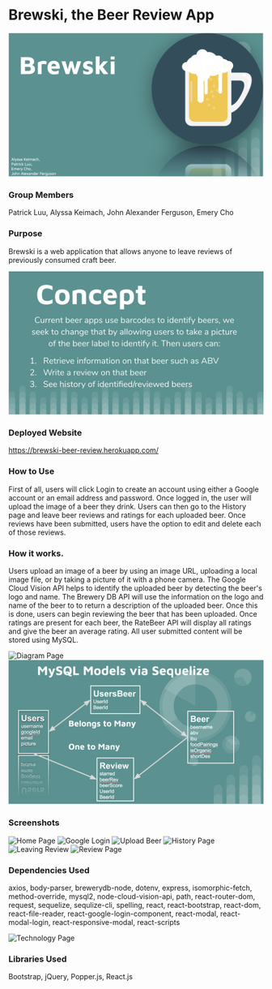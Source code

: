 # Brewski, the Beer Review App

![Title Page](client/public/images/TitlePage.png)

### Group Members

Patrick Luu, Alyssa Keimach, John Alexander Ferguson, Emery Cho

### Purpose

Brewski is a web application that allows anyone to leave reviews of previously consumed craft beer.

![Concept Page](client/public/images/concept.png)

### Deployed Website

https://brewski-beer-review.herokuapp.com/

### How to Use

First of all, users will click Login to create an account using either a Google account or an email address and password. Once logged in, the user will upload the image of a beer they drink. Users can then go to the History page and leave beer reviews and ratings for each uploaded beer. Once reviews have been submitted, users have the option to edit and delete each of those reviews.

### How it works.

Users upload an image of a beer by using an image URL, uploading a local image file, or by taking a picture of it with a phone camera. The Google Cloud Vision API helps to identify the uploaded beer by detecting the beer's logo and name. The Brewery DB API will use the information on the logo and name of the beer to to return a description of the uploaded beer. Once this is done, users can begin reviewing the beer that has been uploaded. Once ratings are present for each beer, the RateBeer API will display all ratings and give the beer an average rating. All user submitted content will be stored using MySQL.

![Diagram Page](client/public/AppDiagram.png)
![Model Page](client/public/images/Model.png)

### Screenshots

![Home Page](client/public/images/home-page.png)
![Google Login](client/public/images/google-authentication.png)
![Upload Beer](client/public/images/beer-image-upload.png)
![History Page](client/public/images/history-page.png)
![Leaving Review](client/public/images/review-form.png)
![Review Page](client/public/images/review-page.png)

### Dependencies Used

axios, body-parser, brewerydb-node, dotenv, express, isomorphic-fetch, method-override, mysql2, node-cloud-vision-api, path, react-router-dom, request, sequelize, sequlize-cli, spelling, react, react-bootstrap, react-dom, react-file-reader, react-google-login-component, react-modal, react-modal-login, react-responsive-modal, react-scripts

![Technology Page](client/public/technology.png)

### Libraries Used

Bootstrap, jQuery, Popper.js, React.js
